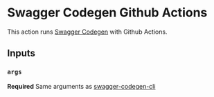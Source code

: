 # Swagger Codegen Github Actions

This action runs [Swagger Codegen](https://github.com/swagger-api/swagger-codegen) with Github Actions.

## Inputs

### `args`

**Required** Same arguments as [swagger-codegen-cli](https://github.com/swagger-api/swagger-codegen)